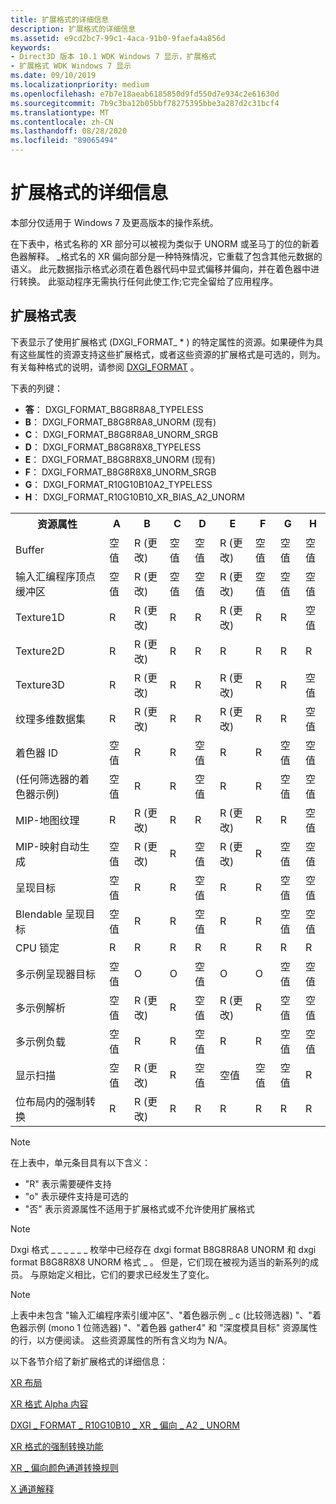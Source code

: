 ```yaml
---
title: 扩展格式的详细信息
description: 扩展格式的详细信息
ms.assetid: e9cd2bc7-99c1-4aca-91b0-9faefa4a856d
keywords:
- Direct3D 版本 10.1 WDK Windows 7 显示，扩展格式
- 扩展格式 WDK Windows 7 显示
ms.date: 09/10/2019
ms.localizationpriority: medium
ms.openlocfilehash: e7b7e18aeab6185850d9fd550d7e934c2e61630d
ms.sourcegitcommit: 7b9c3ba12b05bbf78275395bbe3a287d2c31bcf4
ms.translationtype: MT
ms.contentlocale: zh-CN
ms.lasthandoff: 08/28/2020
ms.locfileid: "89065494"
---
```

# <a name="details-of-the-extended-format"></a>扩展格式的详细信息

本部分仅适用于 Windows 7 及更高版本的操作系统。

在下表中，格式名称的 XR 部分可以被视为类似于 UNORM 或圣马丁的位的新着色器解释。 \_格式名的 XR 偏向部分是一种特殊情况，它重载了包含其他元数据的语义。 此元数据指示格式必须在着色器代码中显式偏移并偏向，并在着色器中进行转换。 此驱动程序无需执行任何此使工作;它完全留给了应用程序。

## <a name="table-of-extended-formats"></a>扩展格式表

下表显示了使用扩展格式 (DXGI_FORMAT_ * ) 的特定属性的资源。如果硬件为具有这些属性的资源支持这些扩展格式，或者这些资源的扩展格式是可选的，则为。 有关每种格式的说明，请参阅 [DXGI_FORMAT](/windows/win32/api/dxgiformat/ne-dxgiformat-dxgi_format) 。

下表的列键：

- **答**： DXGI_FORMAT_B8G8R8A8_TYPELESS
- **B**： DXGI_FORMAT_B8G8R8A8_UNORM (现有) 
- **C**： DXGI_FORMAT_B8G8R8A8_UNORM_SRGB
- **D**： DXGI_FORMAT_B8G8R8X8_TYPELESS
- **E**： DXGI_FORMAT_B8G8R8X8_UNORM (现有) 
- **F**： DXGI_FORMAT_B8G8R8X8_UNORM_SRGB
- **G**： DXGI_FORMAT_R10G10B10A2_TYPELESS
- **H**： DXGI_FORMAT_R10G10B10_XR_BIAS_A2_UNORM

<table>
<head>
    <tr>
        <th>资源属性</th>
        <th>A</th>
        <th>B</th>
        <th>C</th>
        <th>D</th>
        <th>E</th>
        <th>F</th>
        <th>G</th>
        <th>H</th>
    </tr>
</head>
<body>
    <tr>
        <td>Buffer</td>
        <td>空值</td>
        <td>R (更改) </td>
        <td>空值</td>
        <td>空值</td>
        <td>R (更改) </td>
        <td>空值</td>
        <td>空值</td>
        <td>空值</td>
    </tr>
    <tr>
        <td>输入汇编程序顶点缓冲区</td>
        <td>空值</td>
        <td>R (更改) </td>
        <td>空值</td>
        <td>空值</td>
        <td>R (更改) </td>
        <td>空值</td>
        <td>空值</td>
        <td>空值</td>
    </tr>
    <tr>
        <td>Texture1D</td>
        <td>R</td>
        <td>R (更改) </td>
        <td>R</td>
        <td>R</td>
        <td>R (更改) </td>
        <td>R</td>
        <td>R</td>
        <td>空值</td>
    </tr>
    <tr>
        <td>Texture2D</td>
        <td>R</td>
        <td>R (更改) </td>
        <td>R</td>
        <td>R</td>
        <td>R</td>
        <td>R</td>
        <td>R</td>
        <td>R</td>
    </tr>    <tr>
        <td>Texture3D</td>
        <td>R</td>
        <td>R (更改) </td>
        <td>R</td>
        <td>R</td>
        <td>R (更改) </td>
        <td>R</td>
        <td>R</td>
        <td>空值</td>
    </tr>
    <tr>
        <td>纹理多维数据集</td>
        <td>R</td>
        <td>R (更改) </td>
        <td>R</td>
        <td>R</td>
        <td>R (更改) </td>
        <td>R</td>
        <td>R</td>
        <td>空值</td>
    </tr>
    <tr>
        <td>着色器 ID</td>
        <td>空值</td>
        <td>R</td>
        <td>R</td>
        <td>空值</td>
        <td>R</td>
        <td>R</td>
        <td>空值</td>
        <td>空值</td>
    </tr>
    <tr>
        <td> (任何筛选器的着色器示例) </td>
        <td>空值</td>
        <td>R</td>
        <td>R</td>
        <td>空值</td>
        <td>R</td>
        <td>R</td>
        <td>空值</td>
        <td>空值</td>
    </tr>
    <tr>
        <td>MIP-地图纹理</td>
        <td>R</td>
        <td>R (更改) </td>
        <td>R</td>
        <td>R</td>
        <td>R (更改) </td>
        <td>R</td>
        <td>R</td>
        <td>空值</td>
    </tr>
    <tr>
        <td>MIP-映射自动生成</td>
        <td>空值</td>
        <td>R (更改) </td>
        <td>R</td>
        <td>空值</td>
        <td>R (更改) </td>
        <td>R</td>
        <td>空值</td>
        <td>空值</td>
    </tr>
    <tr>
        <td>呈现目标</td>
        <td>空值</td>
        <td>R</td>
        <td>R</td>
        <td>空值</td>
        <td>R</td>
        <td>R</td>
        <td>空值</td>
        <td>空值</td>
    </tr>
    <tr>
        <td>Blendable 呈现目标</td>
        <td>空值</td>
        <td>R</td>
        <td>R</td>
        <td>空值</td>
        <td>R</td>
        <td>R</td>
        <td>空值</td>
        <td>空值</td>
    </tr>
    <tr>
        <td>CPU 锁定</td>
        <td>R</td>
        <td>R</td>
        <td>R</td>
        <td>R</td>
        <td>R</td>
        <td>R</td>
        <td>R</td>
        <td>R</td>
    </tr>
    <tr>
        <td>多示例呈现器目标</td>
        <td>空值</td>
        <td>O</td>
        <td>O</td>
        <td>空值</td>
        <td>O</td>
        <td>O</td>
        <td>空值</td>
        <td>空值</td>
    </tr>
    <tr>
        <td>多示例解析</td>
        <td>空值</td>
        <td>R (更改) </td>
        <td>R</td>
        <td>空值</td>
        <td>R (更改) </td>
        <td>R</td>
        <td>空值</td>
        <td>空值</td>
    </tr>
    <tr>
        <td>多示例负载</td>
        <td>空值</td>
        <td>R</td>
        <td>R</td>
        <td>空值</td>
        <td>R</td>
        <td>R</td>
        <td>空值</td>
        <td>空值</td>
    </tr>
    <tr>
        <td>显示扫描</td>
        <td>空值</td>
        <td>R (更改) </td>
        <td>R</td>
        <td>空值</td>
        <td>空值</td>
        <td>空值</td>
        <td>空值</td>
        <td>R</td>
    </tr>
    <tr>
        <td>位布局内的强制转换</td>
        <td>R</td>
        <td>R (更改) </td>
        <td>R</td>
        <td>R</td>
        <td>R</td>
        <td>R</td>
        <td>R</td>
        <td>R</td>
    </tr>
</body>
</table>

>[!NOTE]
>在上表中，单元条目具有以下含义：
>
>- "R" 表示需要硬件支持
>- "o" 表示硬件支持是可选的
>- "否" 表示资源属性不适用于扩展格式或不允许使用扩展格式

>[!NOTE]
>Dxgi 格式 \_ \_ \_ \_ \_ \_ 枚举中已经存在 dxgi format B8G8R8A8 UNORM 和 dxgi format B8G8R8X8 UNORM 格式 \_ 。 但是，它们现在被视为适当的新系列的成员。 与原始定义相比，它们的要求已经发生了变化。

>[!NOTE]
>上表中未包含 "输入汇编程序索引缓冲区"、"着色器示例 \_ c (比较筛选器) "、"着色器示例 (mono 1 位筛选器) "、"着色器 gather4" 和 "深度模具目标" 资源属性的行，以方便阅读。 这些资源属性的所有含义均为 N/A。

以下各节介绍了新扩展格式的详细信息：

[XR 布局](xr-layout.md)

[XR 格式 Alpha 内容](xr-format-alpha-content.md)

[DXGI \_ FORMAT \_ R10G10B10 \_ XR \_ 偏向 \_ A2 \_ UNORM](dxgi-format-r10g10b10-xr-bias-a2-unorm.md)

[XR 格式的强制转换功能](casting-ability-of-xr-formats.md)

[XR \_ 偏向颜色通道转换规则](xr-bias-color-channel-conversion-rules.md)

[X 通道解释](interpretation-of-x-channel.md)